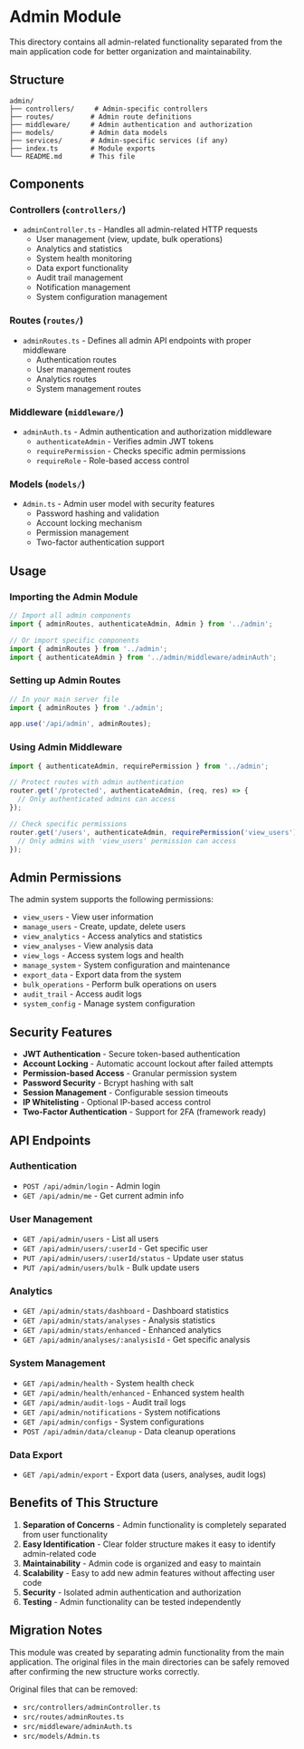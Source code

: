 # Admin Module

This directory contains all admin-related functionality separated from the main application code for better organization and maintainability.

## Structure

```
admin/
├── controllers/     # Admin-specific controllers
├── routes/         # Admin route definitions
├── middleware/     # Admin authentication and authorization
├── models/         # Admin data models
├── services/       # Admin-specific services (if any)
├── index.ts        # Module exports
└── README.md       # This file
```

## Components

### Controllers (`controllers/`)
- `adminController.ts` - Handles all admin-related HTTP requests
  - User management (view, update, bulk operations)
  - Analytics and statistics
  - System health monitoring
  - Data export functionality
  - Audit trail management
  - Notification management
  - System configuration management

### Routes (`routes/`)
- `adminRoutes.ts` - Defines all admin API endpoints with proper middleware
  - Authentication routes
  - User management routes
  - Analytics routes
  - System management routes

### Middleware (`middleware/`)
- `adminAuth.ts` - Admin authentication and authorization middleware
  - `authenticateAdmin` - Verifies admin JWT tokens
  - `requirePermission` - Checks specific admin permissions
  - `requireRole` - Role-based access control

### Models (`models/`)
- `Admin.ts` - Admin user model with security features
  - Password hashing and validation
  - Account locking mechanism
  - Permission management
  - Two-factor authentication support

## Usage

### Importing the Admin Module

```typescript
// Import all admin components
import { adminRoutes, authenticateAdmin, Admin } from '../admin';

// Or import specific components
import { adminRoutes } from '../admin';
import { authenticateAdmin } from '../admin/middleware/adminAuth';
```

### Setting up Admin Routes

```typescript
// In your main server file
import { adminRoutes } from './admin';

app.use('/api/admin', adminRoutes);
```

### Using Admin Middleware

```typescript
import { authenticateAdmin, requirePermission } from '../admin';

// Protect routes with admin authentication
router.get('/protected', authenticateAdmin, (req, res) => {
  // Only authenticated admins can access
});

// Check specific permissions
router.get('/users', authenticateAdmin, requirePermission('view_users'), (req, res) => {
  // Only admins with 'view_users' permission can access
});
```

## Admin Permissions

The admin system supports the following permissions:

- `view_users` - View user information
- `manage_users` - Create, update, delete users
- `view_analytics` - Access analytics and statistics
- `view_analyses` - View analysis data
- `view_logs` - Access system logs and health
- `manage_system` - System configuration and maintenance
- `export_data` - Export data from the system
- `bulk_operations` - Perform bulk operations on users
- `audit_trail` - Access audit logs
- `system_config` - Manage system configuration

## Security Features

- **JWT Authentication** - Secure token-based authentication
- **Account Locking** - Automatic account lockout after failed attempts
- **Permission-based Access** - Granular permission system
- **Password Security** - Bcrypt hashing with salt
- **Session Management** - Configurable session timeouts
- **IP Whitelisting** - Optional IP-based access control
- **Two-Factor Authentication** - Support for 2FA (framework ready)

## API Endpoints

### Authentication
- `POST /api/admin/login` - Admin login
- `GET /api/admin/me` - Get current admin info

### User Management
- `GET /api/admin/users` - List all users
- `GET /api/admin/users/:userId` - Get specific user
- `PUT /api/admin/users/:userId/status` - Update user status
- `PUT /api/admin/users/bulk` - Bulk update users

### Analytics
- `GET /api/admin/stats/dashboard` - Dashboard statistics
- `GET /api/admin/stats/analyses` - Analysis statistics
- `GET /api/admin/stats/enhanced` - Enhanced analytics
- `GET /api/admin/analyses/:analysisId` - Get specific analysis

### System Management
- `GET /api/admin/health` - System health check
- `GET /api/admin/health/enhanced` - Enhanced system health
- `GET /api/admin/audit-logs` - Audit trail logs
- `GET /api/admin/notifications` - System notifications
- `GET /api/admin/configs` - System configurations
- `POST /api/admin/data/cleanup` - Data cleanup operations

### Data Export
- `GET /api/admin/export` - Export data (users, analyses, audit logs)

## Benefits of This Structure

1. **Separation of Concerns** - Admin functionality is completely separated from user functionality
2. **Easy Identification** - Clear folder structure makes it easy to identify admin-related code
3. **Maintainability** - Admin code is organized and easy to maintain
4. **Scalability** - Easy to add new admin features without affecting user code
5. **Security** - Isolated admin authentication and authorization
6. **Testing** - Admin functionality can be tested independently

## Migration Notes

This module was created by separating admin functionality from the main application. The original files in the main directories can be safely removed after confirming the new structure works correctly.

Original files that can be removed:
- `src/controllers/adminController.ts`
- `src/routes/adminRoutes.ts`
- `src/middleware/adminAuth.ts`
- `src/models/Admin.ts` 